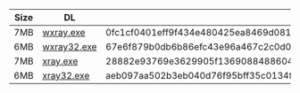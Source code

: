 |    Size   |     DL  | sha512sum |
|  ---  |  ---  |  ---  |
| 7MB | [wxray.exe](https://cdn.jsdelivr.net/gh/googleians/Xray-core@main/wxray.exe) | 0fc1cf0401eff9f434e480425ea8469d0812db5d0a64ee452d44f25960384c696d99cc644d6a683b0c4ce09ae9d864fe26fcdccbb0931cd96f8048c743570af4 |
| 6MB | [wxray32.exe](https://cdn.jsdelivr.net/gh/googleians/Xray-core@main/wxray32.exe) | 67e6f879b0db6b86efc43e96a467c2c0d0f78af8b89f96e000569fc9f85d45bb4b5411d3597ab757b190a96fa51fa746654352213fb0b6a05f25b8c85a1829af |
| 7MB | [xray.exe](https://cdn.jsdelivr.net/gh/googleians/Xray-core@main/xray.exe) | 28882e93769e3629905f1369088488604d28bf1fecfae406ae61d794a32c33c01811085f09a690ea4a7f5aff0864857cc0f44c357321680e9293b3b17cd06a7f |
| 6MB | [xray32.exe](https://cdn.jsdelivr.net/gh/googleians/Xray-core@main/xray32.exe) | aeb097aa502b3eb040d76f95bff35c0134f924fe43f24ed00f8c4b5dc71a8955fbf6cb9b78292795738896aa021b016ca86525d8188b2ee00757730bde967012 |
